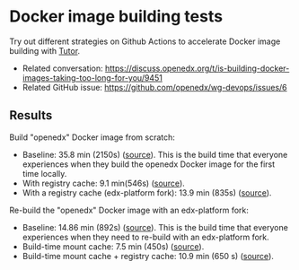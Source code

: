 # Docker image building tests

Try out different strategies on Github Actions to accelerate Docker image building with [Tutor](https://docs.tutor.overhang.io/).

* Related conversation: https://discuss.openedx.org/t/is-building-docker-images-taking-too-long-for-you/9451
* Related GitHub issue: https://github.com/openedx/wg-devops/issues/6

## Results

Build "openedx" Docker image from scratch:

* Baseline: 35.8 min (2150s) ([source](https://github.com/overhangio/test-docker-build/actions/runs/4447024271/jobs/7847560759)). This is the build time that everyone experiences when they build the openedx Docker image for the first time locally.
* With registry cache: 9.1 min(546s) ([source](https://github.com/overhangio/test-docker-build/actions/runs/4447024271/jobs/7847560948)).
* With a registry cache (edx-platform fork): 13.9 min (835s) ([source](https://github.com/overhangio/test-docker-build/actions/runs/4692343141/jobs/8332340224)).

Re-build the "openedx" Docker image with an edx-platform fork:

* Baseline: 14.86 min (892s) ([source](https://github.com/overhangio/test-docker-build/actions/runs/4691689809/jobs/8316474039)). This is the build time that everyone experiences when they need to re-build with an edx-platform fork.
* Build-time mount cache: 7.5 min (450s) ([source](https://github.com/overhangio/test-docker-build/actions/runs/4699311284/jobs/8334818362)).
* Build-time mount cache + registry cache: 10.9 min (650 s) ([source](https://github.com/overhangio/test-docker-build/actions/runs/4700640552/jobs/8335600411)).

